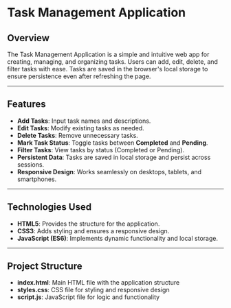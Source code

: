 # Task Management Application

## **Overview**
The Task Management Application is a simple and intuitive web app for creating, managing, and organizing tasks. Users can add, edit, delete, and filter tasks with ease. Tasks are saved in the browser's local storage to ensure persistence even after refreshing the page.

---

## **Features**
- **Add Tasks**: Input task names and descriptions.
- **Edit Tasks**: Modify existing tasks as needed.
- **Delete Tasks**: Remove unnecessary tasks.
- **Mark Task Status**: Toggle tasks between **Completed** and **Pending**.
- **Filter Tasks**: View tasks by status (Completed or Pending).
- **Persistent Data**: Tasks are saved in local storage and persist across sessions.
- **Responsive Design**: Works seamlessly on desktops, tablets, and smartphones.

---

## **Technologies Used**
- **HTML5**: Provides the structure for the application.
- **CSS3**: Adds styling and ensures a responsive design.
- **JavaScript (ES6)**: Implements dynamic functionality and local storage.

---
## **Project Structure**
- **index.html**: Main HTML file with the application structure
- **styles.css**: CSS file for styling and responsive design
- **script.js**: JavaScript file for logic and functionality
